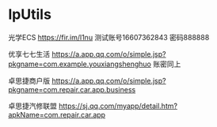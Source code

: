 # lpUtils

光学ECS  https://fir.im/l1nu    测试账号16607362843 密码888888

优享七七生活  https://a.app.qq.com/o/simple.jsp?pkgname=com.example.youxiangshenghuo   账密同上  

卓思捷商户版  https://a.app.qq.com/o/simple.jsp?pkgname=com.repair.car.app.business 

卓思捷汽修联盟 https://sj.qq.com/myapp/detail.htm?apkName=com.repair.car.app 
